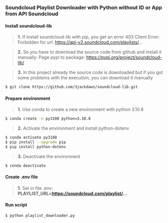 ### Soundcloud Playlist Downloader with Python without ID or App from API Soundcloud

#### Install soundcloud-lib

>**1.** If install soundcloud-lib with pip, you get an error
403 Client Error: Forbidden for url: https://api-v2.soundcloud.com/playlists/...

>**2.** So you have to download the source code from github and install it manually: 
Page pypi to package: https://pypi.org/project/soundcloud-lib/

>**3.** In this project already the source code is downloaded but if you got some problems with the execution, you can download it manually
``` sh
$ git clone https://github.com/3jackdaws/soundcloud-lib.git
```

#### Prepare environment

>**1.** Use conda to create a new environment with python 3.10.8
``` sh
$ conda create -n py3108 python=3.10.8
```

>**2.** Activate the environment and install python-dotenv
``` sh
$ conda activate py3108
$ pip install --upgrade pip
$ pip install python-dotenv
```

>**3.** Deactivate the environment
``` sh
$ conda deactivate
```

#### Create .env file

>**1.** Set in file .env:
**PLAYLIST_URL=https://soundcloud.com/playlist/...**


#### Run script

``` sh
$ python playlist_downloader.py
```